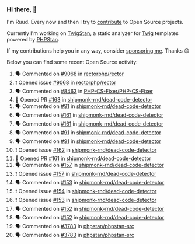 ### Hi there, 👋

I'm Ruud. Every now and then I try to [contribute](https://github.com/pulls?q=+is%3Apr+author%3Aruudk+archived%3Afalse+is%3Apublic+) to Open Source projects.

Currently I'm working on [TwigStan](https://github.com/twigstan), a static analyzer for [Twig](https://twig.symfony.com/) templates powered by [PHPStan](https://phpstan.org/).

If my contributions help you in any way, consider [sponsoring me](https://github.com/sponsors/ruudk). Thanks 😊

Below you can find some recent Open Source activity:

<!--START_SECTION:activity-->
1. 🗣 Commented on [#9068](https://github.com/rectorphp/rector/issues/9068#issuecomment-2740319939) in [rectorphp/rector](https://github.com/rectorphp/rector)
2. ❗ Opened issue [#9068](https://github.com/rectorphp/rector/issues/9068) in [rectorphp/rector](https://github.com/rectorphp/rector)
3. 🗣 Commented on [#8463](https://github.com/PHP-CS-Fixer/PHP-CS-Fixer/pull/8463#issuecomment-2724196853) in [PHP-CS-Fixer/PHP-CS-Fixer](https://github.com/PHP-CS-Fixer/PHP-CS-Fixer)
4. 💪 Opened PR [#163](https://github.com/shipmonk-rnd/dead-code-detector/pull/163) in [shipmonk-rnd/dead-code-detector](https://github.com/shipmonk-rnd/dead-code-detector)
5. 🗣 Commented on [#91](https://github.com/shipmonk-rnd/dead-code-detector/issues/91#issuecomment-2710423224) in [shipmonk-rnd/dead-code-detector](https://github.com/shipmonk-rnd/dead-code-detector)
6. 🗣 Commented on [#161](https://github.com/shipmonk-rnd/dead-code-detector/pull/161#issuecomment-2710333849) in [shipmonk-rnd/dead-code-detector](https://github.com/shipmonk-rnd/dead-code-detector)
7. 🗣 Commented on [#161](https://github.com/shipmonk-rnd/dead-code-detector/pull/161#issuecomment-2710135013) in [shipmonk-rnd/dead-code-detector](https://github.com/shipmonk-rnd/dead-code-detector)
8. 🗣 Commented on [#91](https://github.com/shipmonk-rnd/dead-code-detector/issues/91#issuecomment-2706658936) in [shipmonk-rnd/dead-code-detector](https://github.com/shipmonk-rnd/dead-code-detector)
9. 🗣 Commented on [#91](https://github.com/shipmonk-rnd/dead-code-detector/issues/91#issuecomment-2706649690) in [shipmonk-rnd/dead-code-detector](https://github.com/shipmonk-rnd/dead-code-detector)
10. ❗ Opened issue [#162](https://github.com/shipmonk-rnd/dead-code-detector/issues/162) in [shipmonk-rnd/dead-code-detector](https://github.com/shipmonk-rnd/dead-code-detector)
11. 💪 Opened PR [#161](https://github.com/shipmonk-rnd/dead-code-detector/pull/161) in [shipmonk-rnd/dead-code-detector](https://github.com/shipmonk-rnd/dead-code-detector)
12. 🗣 Commented on [#157](https://github.com/shipmonk-rnd/dead-code-detector/issues/157#issuecomment-2706164213) in [shipmonk-rnd/dead-code-detector](https://github.com/shipmonk-rnd/dead-code-detector)
13. ❗ Opened issue [#157](https://github.com/shipmonk-rnd/dead-code-detector/issues/157) in [shipmonk-rnd/dead-code-detector](https://github.com/shipmonk-rnd/dead-code-detector)
14. 🗣 Commented on [#153](https://github.com/shipmonk-rnd/dead-code-detector/issues/153#issuecomment-2705990534) in [shipmonk-rnd/dead-code-detector](https://github.com/shipmonk-rnd/dead-code-detector)
15. ❗ Opened issue [#154](https://github.com/shipmonk-rnd/dead-code-detector/issues/154) in [shipmonk-rnd/dead-code-detector](https://github.com/shipmonk-rnd/dead-code-detector)
16. ❗ Opened issue [#153](https://github.com/shipmonk-rnd/dead-code-detector/issues/153) in [shipmonk-rnd/dead-code-detector](https://github.com/shipmonk-rnd/dead-code-detector)
17. 🗣 Commented on [#152](https://github.com/shipmonk-rnd/dead-code-detector/issues/152#issuecomment-2703776535) in [shipmonk-rnd/dead-code-detector](https://github.com/shipmonk-rnd/dead-code-detector)
18. 🗣 Commented on [#152](https://github.com/shipmonk-rnd/dead-code-detector/issues/152#issuecomment-2703767129) in [shipmonk-rnd/dead-code-detector](https://github.com/shipmonk-rnd/dead-code-detector)
19. 🗣 Commented on [#3783](https://github.com/phpstan/phpstan-src/pull/3783#issuecomment-2703242279) in [phpstan/phpstan-src](https://github.com/phpstan/phpstan-src)
20. 🗣 Commented on [#3783](https://github.com/phpstan/phpstan-src/pull/3783#issuecomment-2703175430) in [phpstan/phpstan-src](https://github.com/phpstan/phpstan-src)
<!--END_SECTION:activity-->
